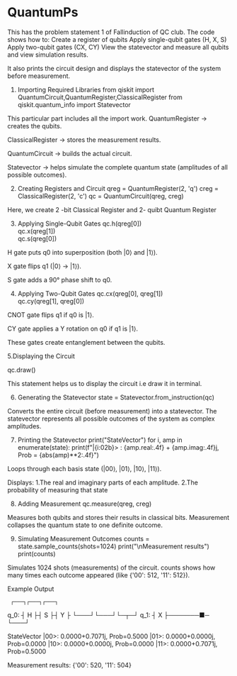 # QuantumPs
This has the problem statement 1 of Fallinduction of QC club.
The code shows how to:
Create a register of qubits
Apply single-qubit gates (H, X, S)
Apply two-qubit gates (CX, CY)
View the statevector and measure all qubits and view simulation results.

It also prints the circuit design and displays the statevector of the system before measurement.


1. Importing Required Libraries
from qiskit import QuantumCircuit,QuantumRegister,ClassicalRegister
from qiskit.quantum_info import Statevector

This particular part includes all the import work.
QuantumRegister → creates the qubits.

ClassicalRegister → stores the measurement results.

QuantumCircuit → builds the actual circuit.

Statevector → helps simulate the complete quantum state (amplitudes of all possible outcomes).


2. Creating Registers and Circuit
qreg = QuantumRegister(2, 'q')
creg = ClassicalRegister(2, 'c')
qc = QuantumCircuit(qreg, creg)

Here, we create 2 -bit Classical Register and 2- quibt Quantum Register



3. Applying Single-Qubit Gates
qc.h(qreg[0])   
qc.x(qreg[1])   
qc.s(qreg[0])

H gate puts q0 into superposition (both |0⟩ and |1⟩).

X gate flips q1 (|0⟩ → |1⟩).

S gate adds a 90° phase shift to q0.



4. Applying Two-Qubit Gates
qc.cx(qreg[0], qreg[1])  
qc.cy(qreg[1], qreg[0])  


CNOT gate flips q1 if q0 is |1⟩.

CY gate applies a Y rotation on q0 if q1 is |1⟩.

These gates create entanglement between the qubits.

5.Displaying the Circuit

qc.draw()

This statement helps us to display the circuit i.e draw it in terminal.


6. Generating the Statevector
state = Statevector.from_instruction(qc)

Converts the entire circuit (before measurement) into a statevector.
The statevector represents all possible outcomes of the system as complex amplitudes.


7. Printing the Statevector
print("StateVector")
for i, amp in enumerate(state):
    print(f"|{i:02b}> : {amp.real:.4f} + {amp.imag:.4f}j, Prob = {abs(amp)**2:.4f}")

Loops through each basis state (|00⟩, |01⟩, |10⟩, |11⟩).

Displays:
1.The real and imaginary parts of each amplitude.
2.The probability of measuring that state


8. Adding Measurement
qc.measure(qreg, creg)

Measures both qubits and stores their results in classical bits.
Measurement collapses the quantum state to one definite outcome.


9. Simulating Measurement Outcomes
counts = state.sample_counts(shots=1024)
print("\nMeasurement results")
print(counts)

Simulates 1024 shots (measurements) of the circuit.
counts shows how many times each outcome appeared (like {'00': 512, '11': 512}).

Example Output

     ┌───┐┌───┐┌───┐
q_0: ┤ H ├┤ S ├┤ Y ├
     └───┘└───┘└─┬─┘
q_1: ┤ X ├───────■─
     └───┘        

StateVector
|00>: 0.0000+0.7071j, Prob=0.5000
|01>: 0.0000+0.0000j, Prob=0.0000
|10>: 0.0000+0.0000j, Prob=0.0000
|11>: 0.0000+0.7071j, Prob=0.5000

Measurement results:
{'00': 520, '11': 504}


